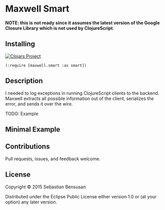 # Maxwell Smart

**NOTE: this is not ready since it assumes the latest version of the
Google Closure Library which is not used by ClojureScript**.

## Installing

[![Clojars Project](http://clojars.org/maxwell/latest-version.svg)](http://clojars.org/om-routes)

    (:require [maxwell.smart :as smart])

## Description

I needed to log exceptions in running ClojureScript clients to the
backend. Maxwell extracts all possible information out of the client,
serializes the error, and sends it over the wire.

TODO: Example

## Minimal Example

## Contributions

Pull requests, issues, and feedback welcome.

## License

Copyright © 2015 Sebastian Bensusan

Distributed under the Eclipse Public License either version 1.0 or (at
your option) any later version.
